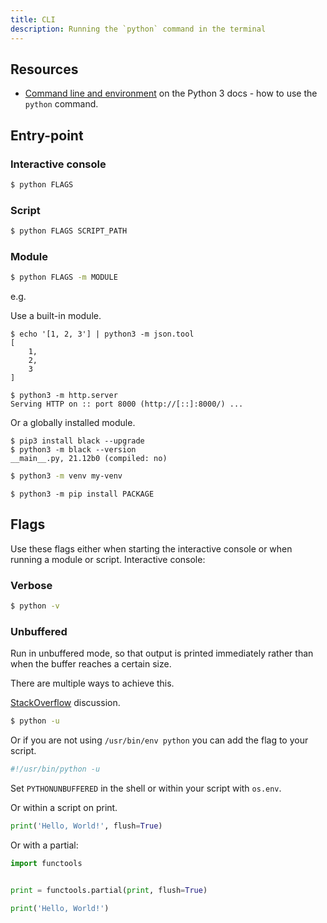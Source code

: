 ```yaml
---
title: CLI
description: Running the `python` command in the terminal
---
```


## Resources

- [Command line and environment](https://docs.python.org/3/using/cmdline.html) on the Python 3 docs - how to use the `python` command.


## Entry-point

### Interactive console

```sh
$ python FLAGS
```

### Script

```sh
$ python FLAGS SCRIPT_PATH
```

### Module

```sh
$ python FLAGS -m MODULE
```

e.g. 

Use a built-in module.

```console
$ echo '[1, 2, 3'] | python3 -m json.tool
[
    1,
    2,
    3
]
```

```console
$ python3 -m http.server
Serving HTTP on :: port 8000 (http://[::]:8000/) ...
```

Or a globally installed module.

```console
$ pip3 install black --upgrade
$ python3 -m black --version
__main__.py, 21.12b0 (compiled: no)
```

```sh
$ python3 -m venv my-venv
```

```console
$ python3 -m pip install PACKAGE
```


## Flags

Use these flags either when starting the interactive console or when running a module or script.
Interactive console:


### Verbose

```sh
$ python -v
```

### Unbuffered

Run in unbuffered mode, so that output is printed immediately rather than when the buffer reaches a certain size.

There are multiple ways to achieve this.

[StackOverflow](https://stackoverflow.com/questions/107705/disable-output-buffering) discussion.

```sh
$ python -u
```

Or if you are not using `/usr/bin/env python` you can add the flag to your script.

```python
#!/usr/bin/python -u
```

Set `PYTHONUNBUFFERED` in the shell or within your script with `os.env`.

Or within a script on print.

```python
print('Hello, World!', flush=True)
```

Or with a partial:

```python
import functools


print = functools.partial(print, flush=True)

print('Hello, World!')
```
